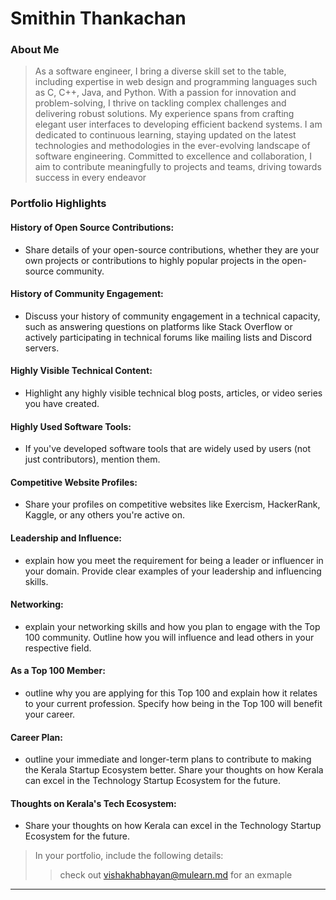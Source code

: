 # Smithin Thankachan 

### About Me

> As a software engineer, I bring a diverse skill set to the table, including expertise in web design and programming languages such as C, C++, Java, and Python. With a passion for innovation and problem-solving, I thrive on tackling complex challenges and delivering robust solutions. My experience spans from crafting elegant user interfaces to developing efficient backend systems. I am dedicated to continuous learning, staying updated on the latest technologies and methodologies in the ever-evolving landscape of software engineering. Committed to excellence and collaboration, I aim to contribute meaningfully to projects and teams, driving towards success in every endeavor


### Portfolio Highlights


#### History of Open Source Contributions:

- Share details of your open-source contributions, whether they are your own projects or contributions to highly popular projects in the open-source community.

#### History of Community Engagement:

-  Discuss your history of community engagement in a technical capacity, such as answering questions on platforms like Stack Overflow or actively participating in technical forums like mailing lists and Discord servers.

#### Highly Visible Technical Content:

- Highlight any highly visible technical blog posts, articles, or video series you have created.

#### Highly Used Software Tools:

- If you've developed software tools that are widely used by users (not just contributors), mention them.

#### Competitive Website Profiles:

- Share your profiles on competitive websites like Exercism, HackerRank, Kaggle, or any others you're active on.

#### Leadership and Influence:

- explain how you meet the requirement for being a leader or influencer in your domain. Provide clear examples of your leadership and influencing skills.

#### Networking:

- explain your networking skills and how you plan to engage with the Top 100 community. Outline how you will influence and lead others in your respective field.

#### As a Top 100 Member:

- outline why you are applying for this Top 100 and explain how it relates to your current profession. Specify how being in the Top 100 will benefit your career.

#### Career Plan:

- outline your immediate and longer-term plans to contribute to making the Kerala Startup Ecosystem better. Share your thoughts on how Kerala can excel in the Technology Startup Ecosystem for the future.

#### Thoughts on Kerala's Tech Ecosystem:

- Share your thoughts on how Kerala can excel in the Technology Startup Ecosystem for the future.


> In your portfolio, include the following details:
>> check out [vishakhabhayan@mulearn.md](./profile/vishakhabhayan@mulearn.md) for an exmaple

---

